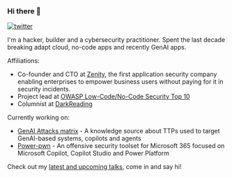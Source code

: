 ### Hi there 👋

[![twitter](https://img.shields.io/twitter/follow/mbrg0?icon=twitter&style=social&label=@mbrg0)](https://twitter.com/intent/follow?screen_name=mbrg0)

I'm a hacker, builder and a cybersecurity practitioner. Spent the last decade breaking adapt cloud, no-code apps and recently GenAI apps.

Affiliations:

- Co-founder and CTO at [Zenity](https://www.zenity.io), the first application security company enabling enterprises to empower business users without paying for it in security incidents.
- Project lead at [OWASP Low-Code/No-Code Security Top 10](https://owasp.org/www-project-top-10-low-code-no-code-security-risks/)
- Columnist at [DarkReading](https://www.darkreading.com/author/michael-bargury)

Currently working on:
- [GenAI Attacks matrix](https://github.com/mbrg/genai-attacks) - A knowledge source about TTPs used to target GenAI-based systems, copilots and agents
- [Power-pwn](https://github.com/mbrg/power-pwn) - An offensive security toolset for Microsoft 365 focused on Microsoft Copilot, Copilot Studio and Power Platform

Check out my [latest and upcoming talks](https://github.com/mbrg/talks), come in and say hi!
